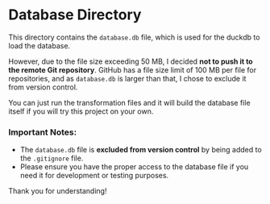 # Database Directory

This directory contains the `database.db` file, which is used for the duckdb to load the database.

However, due to the file size exceeding 50 MB, I decided **not to push it to the remote Git repository**. GitHub has a file size limit of 100 MB per file for repositories, and as `database.db` is larger than that, I chose to exclude it from version control.

You can just run the transformation files and it will build the database file itself if you will try this project on your own. 

### Important Notes:
- The `database.db` file is **excluded from version control** by being added to the `.gitignore` file.
- Please ensure you have the proper access to the database file if you need it for development or testing purposes.

Thank you for understanding!
